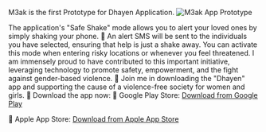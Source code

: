 M3ak is the first Prototype for Dhayen Application.
![M3ak App Prototype](https://media.licdn.com/dms/image/D4D12AQEsQBf4X0v_Ug/article-cover_image-shrink_600_2000/0/1687277686294?e=1713398400&v=beta&t=aJuS1wPcaptjUjlqojnokRtAffQOiNY4bS4Vn1jofAk "M3ak App Prototype")

The application's "Safe Shake" mode allows you to alert your loved ones by simply shaking your phone. 📳
An alert SMS will be sent to the individuals you have selected, ensuring that help is just a shake away. You can activate this mode when entering risky locations or whenever you feel threatened.
I am immensely proud to have contributed to this important initiative, leveraging technology to promote safety, empowerment, and the fight against gender-based violence. 🙌
Join me in downloading the "Dhayen" app and supporting the cause of a violence-free society for women and girls.
📲 Download the app now:
🔗 Google Play Store: [Download from Google Play](https://play.google.com/store/apps/details?id=com.dhayen.dhayen_app&hl=en&gl=US)

🔗 Apple App Store: [Download from Apple App Store](https://apps.apple.com/us/app/dhayen/id1659553365)
